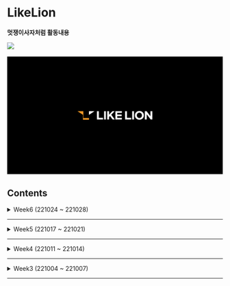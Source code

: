 # LikeLion
**멋쟁이사자처럼 활동내용**

<img src="https://img.shields.io/badge/Java-007396?style=plastic&logo=java&logoColor=white"><br>

<img src="LIKELION_Image.png">

## Contents
<details>
<summary>Week6 (221024 ~ 221028)</summary>

## Week6 (221024 ~ 221028)
### 221024 (k번째 수, DataSource 인터페이스 적용, 익명클래스 도입, JdbcContext 분리, JdbcTemplate 사용)
- **LikeLion-gradle** . `dao` : DAO 복습(221021 내용)
- **Read-line-parser-gradle** . `dao` : DataSource 인터페이스, 익명클래스, JdbcContext, JdbcTemplate

### 221025 ()
- 

### 221026 ()
- 

### 221027 ()
- 

### 221028 ()
- 

</details>

---

<details>
<summary>Week5 (221017 ~ 221021)</summary>

## Week5 (221017 ~ 221021)
### 221017 (별찍기, 자바 DB 연동)
- RightTriangle : 직각삼각형 별찍기
- Pyramid : 피라미드 별찍기
- Rhombus : 마름모 별찍기
- **Read-line-parser-gradle** . `dao` : 자바 DB 연동

### 221018 (별찍기, 리펙토링 - 추상 클래스, Class 분리, 인터페이스 도입)
- SquareStar : 정사각형 별찍기
- RectangleStar : 직사각형 별찍기
- **Read-line-parser-gradle** . `dao` : 리펙토링 - 추상 클래스, Class 분리, 인터페이스 도입

### 221019 (Stack, 리펙토링 - Interface 도입 이해, Factory 적용, Spring 적용, deleteAll, getCount 추가)
- `stack` : Stack 구현
- **Read-line-parser-gradle** . `dao` : 리펙토링 - Factory 적용, Spring 적용

### 221020 (Stack, DAO 복습)
- **LikeLion-gradle** . `stack` : Stack 기능 및 테스트 추가 (isEmpty, peek)
- **LikeLion-gradle** . `dao` : DAO 복습(221019 내용)
- **Read-line-parser-gradle** . `dao` : deleteAll, getCount 메소드 및 테스트 추가, findById 예외처리, 테스트 코드에 @BeforeEach추가

### 221021 (괄호 풀기 알고리즘, 인터페이스를 활용한 코드 개선 - try/catch 중복 제거, jdbcContextWithStatementStrategy 사용)
- **LikeLion-gradle** . `stack`.`bracket : 괄호 풀기 알고리즘
- **LikeLion-gradle** . `dao` : DAO 복습(221020 내용)
- **Read-line-parser-gradle** . `dao` : StatementStrategy 인터페이스 생성, 인터페이스를 활용한 코드 개선(ex.jdbcContextWithStatementStrategy 사용)

</details>

---

<details>
<summary>Week4 (221011 ~ 221014)</summary>

## Week4 (221011 ~ 221014)
### 221011 (알고리즘, Docker, MySQL)
- Programmers_12931 : 자릿수 더하기

### 221012 (csv parser)
- `domain`<br>
  ◻ Hospital : 데이터를 저장할 클래스 정의
- `parser`<br>
  ◻ Parser : T를 리턴하는 parse 함수를 가지고 있는 interface (HospitalParser처럼 응용가능)<br>
  ◻ HospitalParser : 파일은 ,로 분리 후 0인덱스 값을 Hospital 형태로 리턴
- FileController : 각 줄을 읽어 T 형태로 리턴
- ParserMain : 서울시 병의원 위치 정보.csv를 가져와 사이즈와 id 출력

### 221013 (SelectionSort, .sql 형식으로 데이터 전처리)
- `bubblesort`<br>
  ◻ BubbleSort01 : 버블 정렬 알고리즘(앞에서부터 값 고정)
- LikeLion-gradle Repository : .sql 형식으로 데이터 전처리 후 MySQL에 불러오기

### 221014 (InsertionSort, 병원 데이터 DB 넣기)
- `insertionsort`<br>
  ◻ InsertionSort01 : 삽입 정렬 알고리즘(이중 for문 사용)<br>
  ◻ InsertionSort02 : 삽입 정렬 알고리즘(재귀 함수 사용)
- **Read-line-parser-gradle** . `line` : 병원 데이터 파싱하여 전처리 후, DB에 넣기

</details>

---

<details>
<summary>Week3 (221004 ~ 221007)</summary>

## Week3 (221004 ~ 221007)
### 221004 (Array)
- HelloWorld : Hello World 출력
- ArrayTest : 크기가 10인 배열 만들고 1~10 넣고 출력
- PrintChange, PrintChange2 : 거스름돈 문제
- `Even_Odd` : 홀수 짝수 문제
- `Even_Odd_1161` : 정수를 입력 받아 홀수 짝수 문제

### 221005 (Interface, List)
- `randomCalculator`<br>
  ◻ interface를 만들어 랜덤한 수<br>
  ◻ 특정한 수 생성 함수 만든 후 사칙연산(baseNum 이용한 생성자 추가)
- Calculator, CalculatorMain : 매개 변수 2개를 이용하여 사칙연산
- `Collection`<br>
  ◻ List를 이용하여 임의의 이름 출력<br>
  ◻ 5명의 정보(반, 이름, 깃주소) 출력

### 221006 (List, Set, Map)
- `Student_List` : List를 활용하여 학생이름 5명 출력
- SetExercise : Set 테스트
- `randomNumberSet` : 50개 랜덤한 수 생성 후 중복 제거
- `randomAlphabetSet` : 50개 랜덤한 알파벳 생성 후 중복 제거
- `MapTest`<br>
  ◻ Map에 이름과 깃주소를 넣고 출력<br>
  ◻ 깃주소를 하나 가져와서 알파벳별, 알파벳이 아닌 문자별 개수 출력<br>
  ◻ 문자열 알파벳 개수 출력
- `File`<br>
  ◻ 파일에서 읽어서 한글자, 두글자, n글자 출력<br>
  ◻ 파일목록 출력<br>
  ◻ 1줄, n줄 읽기

### 221007 (대용량파일 불러오기)
- `MiniProject` :  2021년 인구관련연간 자료를 활용하여 2021 서울에서 가장 많이 이사간 지역은 어디인지 알아내기<br>
  ◻ 파일 생성 및 작성<br>
  ◻ 모든 전입 전출 경우의 수, 특정 전출에 따른 모든 전입 경우의 수, 특정 전입 전출 경우의 수 출력<br>
  ◻ 히트맵을 위한 데이터 전처리 후 히트맵 그리기<br>
- ReadFile : 파일 읽어서 출력

</details>

---


